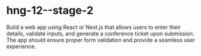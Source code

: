 # hng-12--stage-2

Build a web app using React or Next.js that allows users to enter their details, validate inputs, and generate a conference ticket upon submission. The app should ensure proper form validation and provide a seamless user experience.
